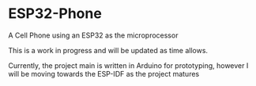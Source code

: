 # ESP32-Phone
A Cell Phone using an ESP32 as the microprocessor

This is a work in progress and will be updated as time allows.

Currently, the project main is written in Arduino for prototyping, however I will be moving towards the ESP-IDF as the project matures
